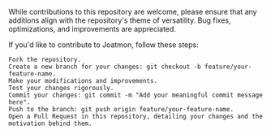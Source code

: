 While contributions to this repository are welcome, please ensure that any additions align with the repository's theme of versatility. Bug fixes, optimizations, and improvements are appreciated.

If you'd like to contribute to Joatmon, follow these steps:

    Fork the repository.
    Create a new branch for your changes: git checkout -b feature/your-feature-name.
    Make your modifications and improvements.
    Test your changes rigorously.
    Commit your changes: git commit -m "Add your meaningful commit message here".
    Push to the branch: git push origin feature/your-feature-name.
    Open a Pull Request in this repository, detailing your changes and the motivation behind them.
